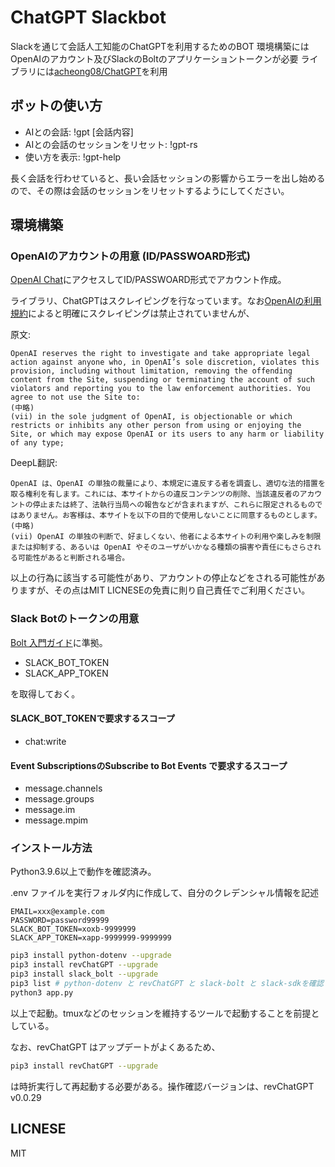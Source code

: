 # ChatGPT Slackbot
Slackを通じて会話人工知能のChatGPTを利用するためのBOT
環境構築にはOpenAIのアカウント及びSlackのBoltのアプリケーショントークンが必要
ライブラリには[acheong08/ChatGPT](https://github.com/acheong08/ChatGPT)を利用

## ボットの使い方
- AIとの会話: !gpt \[会話内容\]
- AIとの会話のセッションをリセット: !gpt-rs
- 使い方を表示: !gpt-help

長く会話を行わせていると、長い会話セッションの影響からエラーを出し始めるので、その際は会話のセッションをリセットするようにしてください。

## 環境構築
### OpenAIのアカウントの用意 (ID/PASSWOARD形式)
[OpenAI Chat](https://chat.openai.com/)にアクセスしてID/PASSWOARD形式でアカウント作成。

ライブラリ、ChatGPTはスクレイピングを行なっています。なお[OpenAIの利用規約](https://openai.com/terms/)によると明確にスクレイピングは禁止されていませんが、

原文:
```
OpenAI reserves the right to investigate and take appropriate legal action against anyone who, in OpenAI’s sole discretion, violates this provision, including without limitation, removing the offending content from the Site, suspending or terminating the account of such violators and reporting you to the law enforcement authorities. You agree to not use the Site to:
(中略)
(vii) in the sole judgment of OpenAI, is objectionable or which restricts or inhibits any other person from using or enjoying the Site, or which may expose OpenAI or its users to any harm or liability of any type;
```

DeepL翻訳:
```
OpenAI は、OpenAI の単独の裁量により、本規定に違反する者を調査し、適切な法的措置を取る権利を有します。これには、本サイトからの違反コンテンツの削除、当該違反者のアカウントの停止または終了、法執行当局への報告などが含まれますが、これらに限定されるものではありません。お客様は、本サイトを以下の目的で使用しないことに同意するものとします。
(中略)
(vii) OpenAI の単独の判断で、好ましくない、他者による本サイトの利用や楽しみを制限または抑制する、あるいは OpenAI やそのユーザがいかなる種類の損害や責任にもさらされる可能性があると判断される場合。
```

以上の行為に該当する可能性があり、アカウントの停止などをされる可能性がありますが、その点はMIT LICNESEの免責に則り自己責任でご利用ください。

### Slack Botのトークンの用意
[Bolt 入門ガイド](https://slack.dev/bolt-python/ja-jp/tutorial/getting-started)に準拠。

- SLACK_BOT_TOKEN
- SLACK_APP_TOKEN

を取得しておく。

#### SLACK_BOT_TOKENで要求するスコープ

- chat:write 

#### Event SubscriptionsのSubscribe to Bot Events で要求するスコープ

- message.channels
- message.groups
- message.im
- message.mpim

### インストール方法
Python3.9.6以上で動作を確認済み。

.env ファイルを実行フォルダ内に作成して、自分のクレデンシャル情報を記述

```
EMAIL=xxx@example.com
PASSWORD=password99999
SLACK_BOT_TOKEN=xoxb-9999999
SLACK_APP_TOKEN=xapp-9999999-9999999
```


```sh
pip3 install python-dotenv --upgrade
pip3 install revChatGPT --upgrade
pip3 install slack_bolt --upgrade
pip3 list # python-dotenv と revChatGPT と slack-bolt と slack-sdkを確認
python3 app.py
```

以上で起動。tmuxなどのセッションを維持するツールで起動することを前提としている。

なお、revChatGPT はアップデートがよくあるため、

```sh
pip3 install revChatGPT --upgrade
```

は時折実行して再起動する必要がある。操作確認バージョンは、revChatGPT v0.0.29

## LICNESE
MIT
